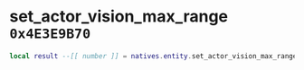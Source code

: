 # set_actor_vision_max_range `0x4E3E9B70`

```lua
local result --[[ number ]] = natives.entity.set_actor_vision_max_range(_unk0 --[[ number ]], _unk1 --[[ number ]], _unk2 --[[ number ]])
```